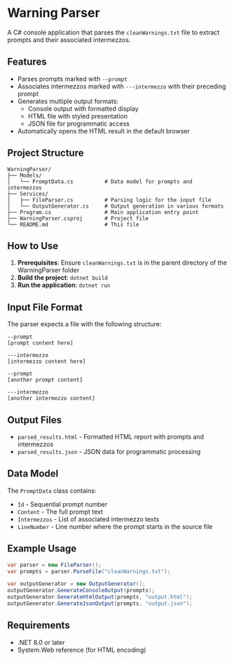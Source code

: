 # Warning Parser

A C# console application that parses the `cleanWarnings.txt` file to extract prompts and their associated intermezzos.

## Features

- Parses prompts marked with `--prompt`
- Associates intermezzos marked with `---intermezzo` with their preceding prompt
- Generates multiple output formats:
  - Console output with formatted display
  - HTML file with styled presentation
  - JSON file for programmatic access
- Automatically opens the HTML result in the default browser

## Project Structure

```
WarningParser/
├── Models/
│   └── PromptData.cs          # Data model for prompts and intermezzos
├── Services/
│   ├── FileParser.cs          # Parsing logic for the input file
│   └── OutputGenerator.cs     # Output generation in various formats
├── Program.cs                 # Main application entry point
├── WarningParser.csproj       # Project file
└── README.md                  # This file
```

## How to Use

1. **Prerequisites**: Ensure `cleanWarnings.txt` is in the parent directory of the WarningParser folder
2. **Build the project**: `dotnet build`
3. **Run the application**: `dotnet run`

## Input File Format

The parser expects a file with the following structure:

```
--prompt
[prompt content here]

---intermezzo
[intermezzo content here]

--prompt
[another prompt content]

---intermezzo
[another intermezzo content]
```

## Output Files

- `parsed_results.html` - Formatted HTML report with prompts and intermezzos
- `parsed_results.json` - JSON data for programmatic processing

## Data Model

The `PromptData` class contains:
- `Id` - Sequential prompt number
- `Content` - The full prompt text
- `Intermezzos` - List of associated intermezzo texts
- `LineNumber` - Line number where the prompt starts in the source file

## Example Usage

```csharp
var parser = new FileParser();
var prompts = parser.ParseFile("cleanWarnings.txt");

var outputGenerator = new OutputGenerator();
outputGenerator.GenerateConsoleOutput(prompts);
outputGenerator.GenerateHtmlOutput(prompts, "output.html");
outputGenerator.GenerateJsonOutput(prompts, "output.json");
```

## Requirements

- .NET 8.0 or later
- System.Web reference (for HTML encoding) 